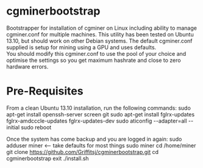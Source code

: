 cgminerbootstrap
================

Bootstrapper for installation of cgminer on Linux including ability to manage cgminer.conf for multiple machines.
This utility has been tested on Ubuntu 13.10, but should work on other Debian systems.
The default cgminer.conf supplied is setup for mining using a GPU and uses defaults.  
You should modify this cgminer.conf to use the pool of your choice and optimise the settings so you get maximum hashrate and close to zero hardware errors.


Pre-Requisites
==============
From a clean Ubuntu 13.10 installation, run the following commands:
    sudo apt-get install openssh-server screen git
    sudo apt-get install fglrx-updates fglrx-amdcccle-updates fglrx-updates-dev
    sudo aticonfig --adapter=all --initial
    sudo reboot

Once the system has come backup and you are logged in again:
    sudo adduser miner  <-- take defaults for most things
    sudo miner
    cd /home/miner
    git clone https://github.com/Griffitsj/cgminerbootstrap.git
    cd cgminerbootstrap
    exit
    ./install.sh
